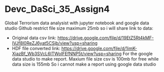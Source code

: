 # Devc_DaSci_35_Assign4
Global Terrorism data analysist with jupyter notebook and google data studio
Github restrict file size maximum 25mb so i will share link to data:
+ Original data csv link: https://drive.google.com/file/d/19EtZ5Rt4kMF-IVJf8l0ReZJ6yat5CSjb/view?usp=sharing
+ HDF file converted link: https://drive.google.com/file/d/1imK-XiazBf_Wb3SVcL6ITWoIFEfNNP5t/view?usp=sharing
For the google data studio to make report. Maxium file size csv is 100mb for free while data size is 155mb
So i cannot make a report using google data studio
